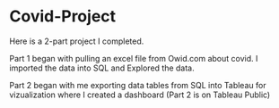 # Covid-Project
Here is a 2-part project I completed. 

Part 1 began with pulling an excel file from Owid.com about covid.  I imported the data into SQL and Explored the data.

Part 2 began with me exporting data tables from SQL into Tableau for vizualization where I created a dashboard
(Part 2 is on Tableau Public)
